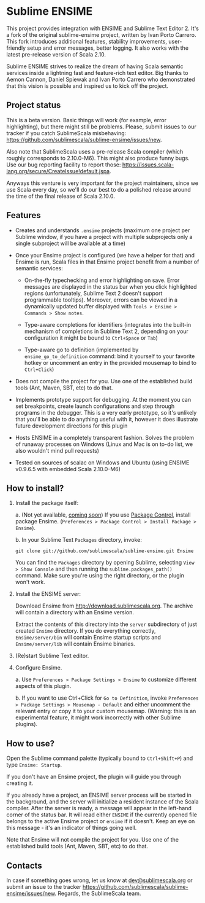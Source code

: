 # Sublime ENSIME

This project provides integration with ENSIME and Sublime Text Editor 2.
It's a fork of the original sublime-ensime project, written by Ivan Porto Carrero.
This fork introduces additional features, stability improvements, user-friendly setup and error messages,
better logging. It also works with the latest pre-release version of Scala 2.10.

Sublime ENSIME strives to realize the dream of having Scala semantic services
inside a lightning fast and feature-rich text editor. Big thanks to Aemon Cannon,
Daniel Spiewak and Ivan Porto Carrero who demonstrated that this vision is possible
and inspired us to kick off the project.

## Project status

This is a beta version. Basic things will work (for example, error highlighting),
but there might still be problems. Please, submit issues to our tracker
if you catch SublimeScala misbehaving: https://github.com/sublimescala/sublime-ensime/issues/new.

Also note that SublimeScala uses a pre-release Scala compiler (which roughly corresponds to 2.10.0-M6).
This might also produce funny bugs. Use our bug reporting facility to report those:
https://issues.scala-lang.org/secure/CreateIssue!default.jspa.

Anyways this venture is very important for the project maintainers, since we use Scala every day,
so we'll do our best to do a polished release around the time of the final release of Scala 2.10.0.

## Features

* Creates and understands `.ensime` projects (maximum one project per Sublime window,
  if you have a project with multiple subprojects only a single subproject will be available at a time)

* Once your Ensime project is configured (we have a helper for that) and Ensime is run,
  Scala files in that Ensime project benefit from a number of semantic services:

    * On-the-fly typechecking and error highlighting on save. Error messages are displayed
      in the status bar when you click highlighted regions (unfortunately, Sublime Text 2 doesn't
      support programmable tooltips). Moreover, errors can be viewed in a dynamically updated buffer
      displayed with `Tools > Ensime > Commands > Show notes`.

    * Type-aware completions for identifiers (integrates into the built-in mechanism of completions
      in Sublime Text 2, depending on your configuration it might be bound to `Ctrl+Space` or `Tab`)

    * Type-aware go to definition (implemented by `ensime_go_to_definition` command: bind it yourself
      to your favorite hotkey or uncomment an entry in the provided mousemap to bind to `Ctrl+Click`)
      
* Does not compile the project for you. Use one of the established build tools (Ant,
  Maven, SBT, etc) to do that.

* Implements prototype support for debugging. At the moment you can set breakpoints, create launch
  configurations and step through programs in the debugger. This is a very early prototype,
  so it's unlikely that you'll be able to do anything useful with it, however it does illustrate
  future development directions for this plugin

* Hosts ENSIME in a completely transparent fashion. Solves the problem of runaway processes
  on Windows (Linux and Mac is on to-do list, we also wouldn't mind pull requests)

* Tested on sources of scalac on Windows and Ubuntu (using ENSIME v0.9.6.5 with embedded Scala 2.10.0-M6)

## How to install?

1. Install the package itself:

    a. (Not yet available, [coming soon](https://github.com/wbond/package_control_channel/pull/514))
    If you use [Package Control](http://wbond.net/sublime_packages/package_control), install package Ensime.
    (`Preferences > Package Control > Install Package > Ensime`).

    b. In your Sublime Text `Packages` directory, invoke:

    ```
    git clone git://github.com/sublimescala/sublime-ensime.git Ensime
    ```
    
    You can find the `Packages` directory by opening Sublime, selecting `View > Show Console`
    and then running the `sublime.packages_path()` command.
    Make sure you're using the right directory, or the plugin won't work.

2. Install the ENSIME server:

    Download Ensime from http://download.sublimescala.org.
    The archive will contain a directory with an Ensime version.

    Extract the contents of this directory into the `server` subdirectory
    of just created `Ensime` directory. If you do everything correctly,
    `Ensime/server/bin` will contain Ensime startup scripts and
    `Ensime/server/lib` will contain Ensime binaries.

3. (Re)start Sublime Text editor.

4. Configure Ensime.

    a. Use `Preferences > Package Settings > Ensime` to customize
       different aspects of this plugin.

    b. If you want to use Ctrl+Click for `Go to Definition`,
       invoke `Preferences > Package Settings > Mousemap - Default`
       and either uncomment the relevant entry or copy it to your custom mousemap.
       (Warning: this is an experimental feature, it might work incorrectly
       with other Sublime plugins).

## How to use?

Open the Sublime command palette (typically bound to `Ctrl+Shift+P`) and type `Ensime: Startup`.

If you don't have an Ensime project, the plugin will guide you through creating it.

If you already have a project, an ENSIME server process will be started in the background,
and the server will initialize a resident instance of the Scala compiler.
After the server is ready, a message will appear in the left-hand corner of the status bar.
It will read either `ENSIME` if the currently opened file belongs to the active Ensime project
or `ensime` if it doesn't. Keep an eye on this message - it's an indicator of things going well.

Note that Ensime will not compile the project for you. Use one of the established build tools (Ant,
Maven, SBT, etc) to do that.

## Contacts

In case if something goes wrong, let us know at dev@sublimescala.org or
submit an issue to the tracker https://github.com/sublimescala/sublime-ensime/issues/new.
Regards, the SublimeScala team.